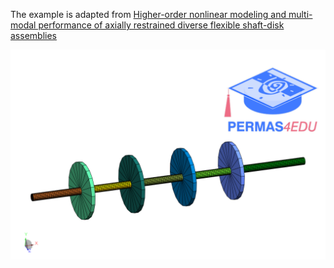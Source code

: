 The example is adapted from [Higher-order nonlinear modeling and multi-modal performance of axially restrained diverse flexible shaft-disk assemblies](https://doi.org/10.1080/15397734.2024.2411618)

![Rotor](rotor_model.png)

